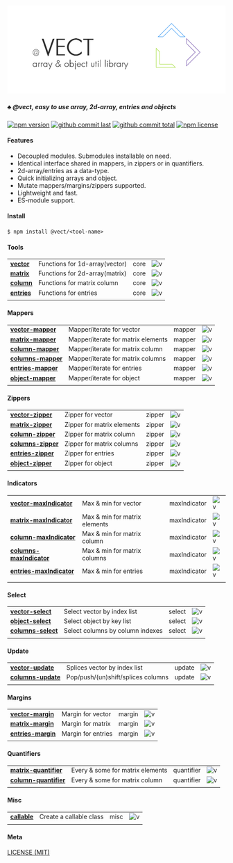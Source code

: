 <div style="text-align:center">
	<img src="media/logo.default.png" />
</div>

##### :clubs: @vect, easy to use array, 2d-array, entries and objects

[![npm version][badge-npm-version]][url-npm]
[![github commit last][badge-github-last-commit]][url-github]
[![github commit total][badge-github-commit-count]][url-github]
[![npm license][badge-npm-license]][url-npm]

[//]: <> (Shields)
[badge-npm-version]: https://flat.badgen.net/npm/v/@vect/vector
[badge-npm-license]: https://flat.badgen.net/npm/license/@vect/vector
[badge-github-last-commit]: https://flat.badgen.net/github/last-commit/hoyeungw/vect
[badge-github-commit-count]: https://flat.badgen.net/github/commits/hoyeungw/vect

[//]: <> (Link)
[url-github]: https://github.com/hoyeungw/vect
[url-npm]: https://npmjs.org/package/@vect/vector

#### Features
- Decoupled modules. Submodules installable on need.
- Identical interface shared in mappers, in zippers or in quantifiers.
- 2d-array/entries as a data-type.
- Quick initializing arrays and object.
- Mutate mappers/margins/zippers supported.
- Lightweight and fast.
- ES-module support.

#### Install

```console
$ npm install @vect/<tool-name>
```

#### Tools
|                                                            |                                    |            |                       |
| ---------------------------------------------------------- | ---------------------------------- | ---------- |---------------------- |
| [**vector**](packages/pkg-core/vector)                     | Functions for 1d-array(vector)     | core       |![v][vector-dm]        |
| [**matrix**](packages/pkg-core/matrix)                     | Functions for 2d-array(matrix)     | core       |![v][matrix-dm]        |
| [**column**](packages/pkg-core/column)                     | Functions for matrix column        | core       |![v][column-dm]        |
| [**entries**](packages/pkg-core/entries)                   | Functions for entries              | core       |![v][entries-dm]       |
|                                                            |                                    |            |                       |

[//]: <> (Local routes)
[vector-dm]: https://flat.badgen.net/npm/dm/@vect/vector
[matrix-dm]: https://flat.badgen.net/npm/dm/@vect/matrix
[column-dm]: https://flat.badgen.net/npm/dm/@vect/column
[entries-dm]: https://flat.badgen.net/npm/dm/@vect/entries

#### Mappers
|                                                            |                                    |            |                       |
| ---------------------------------------------------------- | ---------------------------------- | ---------- |---------------------- |
| [**vector-mapper**](packages/pkg-mapper/vector-mapper)     | Mapper/iterate for vector          | mapper     |![v][vector-mapper-dm] |
| [**matrix-mapper**](packages/pkg-mapper/matrix-mapper)     | Mapper/iterate for matrix elements | mapper     |![v][matrix-mapper-dm] |
| [**column-mapper**](packages/pkg-mapper/column-mapper)     | Mapper/iterate for matrix column   | mapper     |![v][column-mapper-dm] |
| [**columns-mapper**](packages/pkg-mapper/columns-mapper)   | Mapper/iterate for matrix columns  | mapper     |![v][columns-mapper-dm]|
| [**entries-mapper**](packages/pkg-mapper/entries-mapper)   | Mapper/iterate for entries         | mapper     |![v][entries-mapper-dm]|
| [**object-mapper**](packages/pkg-mapper/object-mapper)     | Mapper/iterate for object          | mapper     |![v][object-mapper-dm] |
|                                                            |                                    |            |                       |

[//]: <> (Local routes)
[vector-mapper-dm]: https://flat.badgen.net/npm/dm/@vect/vector-mapper
[matrix-mapper-dm]: https://flat.badgen.net/npm/dm/@vect/matrix-mapper
[column-mapper-dm]: https://flat.badgen.net/npm/dm/@vect/column-mapper
[columns-mapper-dm]: https://flat.badgen.net/npm/dm/@vect/columns-mapper
[entries-mapper-dm]: https://flat.badgen.net/npm/dm/@vect/entries-mapper
[object-mapper-dm]: https://flat.badgen.net/npm/dm/@vect/object-mapper

#### Zippers
|                                                            |                                    |            |                       |
| ---------------------------------------------------------- | ---------------------------------- | ---------- |---------------------- |
| [**vector-zipper**](packages/pkg-zipper/vector-zipper)     | Zipper for vector                  | zipper     |![v][vector-zipper-dm] |
| [**matrix-zipper**](packages/pkg-zipper/matrix-zipper)     | Zipper for matrix elements         | zipper     |![v][matrix-zipper-dm] |
| [**column-zipper**](packages/pkg-zipper/column-zipper)     | Zipper for matrix column           | zipper     |![v][column-zipper-dm] |
| [**columns-zipper**](packages/pkg-zipper/columns-zipper)   | Zipper for matrix columns          | zipper     |![v][columns-zipper-dm]|
| [**entries-zipper**](packages/pkg-zipper/entries-zipper)   | Zipper for entries                 | zipper     |![v][entries-zipper-dm]|
| [**object-zipper**](packages/pkg-zipper/object-zipper)     | Zipper for object                  | zipper     |![v][object-zipper-dm] |
|                                                            |                                    |            |                       |

[//]: <> (Local routes)
[vector-zipper-dm]: https://flat.badgen.net/npm/dm/@vect/vector-zipper
[matrix-zipper-dm]: https://flat.badgen.net/npm/dm/@vect/matrix-zipper
[column-zipper-dm]: https://flat.badgen.net/npm/dm/@vect/column-zipper
[columns-zipper-dm]: https://flat.badgen.net/npm/dm/@vect/columns-zipper
[entries-zipper-dm]: https://flat.badgen.net/npm/dm/@vect/entries-zipper
[object-zipper-dm]: https://flat.badgen.net/npm/dm/@vect/object-zipper

#### Indicators
|                                                                     |                                  |            |                          |
| ------------------------------------------------------------------- | -------------------------------- | ---------- |------------------------- |
| [**vector-maxIndicator**](packages/pkg-maxIndicator/vector-maxIndicator)     | Max & min for vector             | maxIndicator  |![v][vector-maxIndicator-dm] |
| [**matrix-maxIndicator**](packages/pkg-maxIndicator/matrix-maxIndicator)     | Max & min for matrix elements    | maxIndicator  |![v][matrix-maxIndicator-dm] |
| [**column-maxIndicator**](packages/pkg-maxIndicator/column-maxIndicator)     | Max & min for matrix column      | maxIndicator  |![v][column-maxIndicator-dm] |
| [**columns-maxIndicator**](packages/pkg-maxIndicator/columns-maxIndicator)   | Max & min for matrix columns     | maxIndicator  |![v][columns-maxIndicator-dm]|
| [**entries-maxIndicator**](packages/pkg-maxIndicator/entries-maxIndicator)   | Max & min for entries            | maxIndicator  |![v][entries-maxIndicator-dm]|
|                                                                     |                                  |            |                          |

[//]: <> (Local routes)
[vector-maxIndicator-dm]: https://flat.badgen.net/npm/dm/@vect/vector-maxIndicator
[matrix-maxIndicator-dm]: https://flat.badgen.net/npm/dm/@vect/matrix-maxIndicator
[column-maxIndicator-dm]: https://flat.badgen.net/npm/dm/@vect/column-maxIndicator
[columns-maxIndicator-dm]: https://flat.badgen.net/npm/dm/@vect/columns-maxIndicator
[entries-maxIndicator-dm]: https://flat.badgen.net/npm/dm/@vect/entries-maxIndicator

#### Select
|                                                            |                                    |            |                       |
| ---------------------------------------------------------- | ---------------------------------- | ---------- |---------------------- |
| [**vector-select**](packages/pkg-select/vector-select)     | Select vector by index list        | select     |![v][vector-select-dm] |
| [**object-select**](packages/pkg-select/object-select)     | Select object by key list          | select     |![v][object-select-dm] |
| [**columns-select**](packages/pkg-select/columns-select)   | Select columns by column indexes   | select     |![v][columns-select-dm]|
|                                                            |                                    |            |                       |

[//]: <> (Local routes)
[vector-select-dm]: https://flat.badgen.net/npm/dm/@vect/vector-select
[object-select-dm]: https://flat.badgen.net/npm/dm/@vect/object-select
[columns-select-dm]: https://flat.badgen.net/npm/dm/@vect/columns-select

#### Update
|                                                            |                                    |            |                       |
| ---------------------------------------------------------- | ---------------------------------- | ---------- |---------------------- |
| [**vector-update**](packages/pkg-update/vector-update)     | Splices vector by index list       | update     |![v][vector-update-dm] |
| [**columns-update**](packages/pkg-update/columns-update)   | Pop/push/(un)shift/splices columns | update     |![v][columns-update-dm]|
|                                                            |                                    |            |                       |

[//]: <> (Local routes)
[vector-update-dm]: https://flat.badgen.net/npm/dm/@vect/vector-update
[columns-update-dm]: https://flat.badgen.net/npm/dm/@vect/columns-update

#### Margins
|                                                            |                                    |            |                       |
| ---------------------------------------------------------- | ---------------------------------- | ---------- |---------------------- |
| [**vector-margin**](packages/pkg-margin/vector-margin)     | Margin for vector                  | margin     |![v][vector-margin-dm] |
| [**matrix-margin**](packages/pkg-margin/matrix-margin)     | Margin for matrix                  | margin     |![v][matrix-margin-dm] |
| [**entries-margin**](packages/pkg-margin/entries-margin)   | Margin for entries                 | margin     |![v][entries-margin-dm]|
|                                                            |                                    |            |                       |

[//]: <> (Local routes)
[vector-margin-dm]: https://flat.badgen.net/npm/dm/@vect/vector-margin
[matrix-margin-dm]: https://flat.badgen.net/npm/dm/@vect/matrix-margin
[entries-margin-dm]: https://flat.badgen.net/npm/dm/@vect/entries-margin

#### Quantifiers
|                                                                     |                                  |            |                           |
| ------------------------------------------------------------------- | -------------------------------- | ---------- |-------------------------- |
| [**matrix-quantifier**](packages/pkg-quantifier/matrix-quantifier)  | Every & some for matrix elements | quantifier |![v][matrix-quantifier-dm] |
| [**column-quantifier**](packages/pkg-quantifier/column-quantifier)  | Every & some for matrix column   | quantifier |![v][column-quantifier-dm] |
|                                                                     |                                  |            |                           |

[//]: <> (Local routes)
[matrix-quantifier-dm]: https://flat.badgen.net/npm/dm/@vect/matrix-quantifier
[column-quantifier-dm]: https://flat.badgen.net/npm/dm/@vect/column-quantifier

#### Misc
|                                                            |                                    |            |                       |
| ---------------------------------------------------------- | ---------------------------------- | ---------- |---------------------- |
| [**callable**](packages/pkg-util/callable)                 | Create a callable class            | misc       |![v][callable-dm] |
|                                                            |                                    |            |                       |

[//]: <> (Local routes)
[callable-dm]: https://flat.badgen.net/npm/dm/@vect/vector-mapper

#### Meta
[LICENSE (MIT)](LICENSE)
